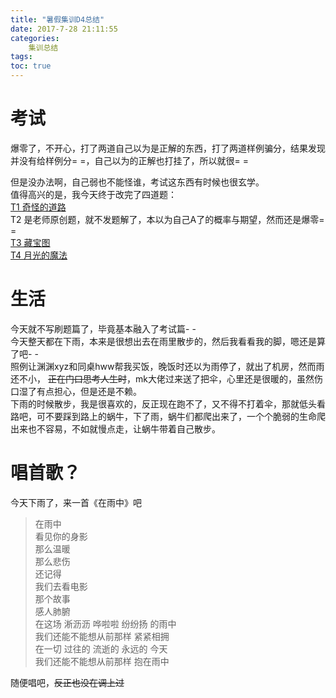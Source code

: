 ```yaml
---
title: "暑假集训D4总结"
date: 2017-7-28 21:11:55
categories:
	集训总结
tags:
toc: true
---
```

# 考试
爆零了，不开心，打了两道自己以为是正解的东西，打了两道样例骗分，结果发现并没有给样例分= =，自己以为的正解也打挂了，所以就很= =  
<!--more-->
但是没办法啊，自己弱也不能怪谁，考试这东西有时候也很玄学。  
值得高兴的是，我今天终于改完了四道题：  
[T1 奇怪的道路](https://hzoi-mafia.github.io/2017/07/28/23/#more)  
T2 是老师原创题，就不发题解了，本以为自己A了的概率与期望，然而还是爆零= =  
[T3 藏宝图](https://hzoi-mafia.github.io/2017/07/28/24/#more)  
[T4 月光的魔法](https://hzoi-mafia.github.io/2017/07/28/25/#more)
# 生活
今天就不写刷题篇了，毕竟基本融入了考试篇- -  
今天整天都在下雨，本来是很想出去在雨里散步的，然后我看看我的脚，嗯还是算了吧- -  
照例让渊渊xyz和同桌hww帮我买饭，晚饭时还以为雨停了，就出了机房，然而雨还不小， ~~正在门口思考人生时~~，mk大佬过来送了把伞，心里还是很暖的，虽然伤口湿了有点担心，但是还是不赖。  
下雨的时候散步，我是很喜欢的，反正现在跑不了，又不得不打着伞，那就低头看路吧，可不要踩到路上的蜗牛，下了雨，蜗牛们都爬出来了，一个个脆弱的生命爬出来也不容易，不如就慢点走，让蜗牛带着自己散步。
# 唱首歌？
今天下雨了，来一首《在雨中》吧
>在雨中  
看见你的身影  
那么温暖  
那么悲伤  
还记得  
我们去看电影  
那个故事  
感人肺腑  
在这场 淅沥沥 哗啦啦 纷纷扬 的雨中  
我们还能不能想从前那样 紧紧相拥  
在一切 过往的 流逝的 永远的 今天  
我们还能不能想从前那样 抱在雨中

随便唱吧，~~反正也没在调上过~~